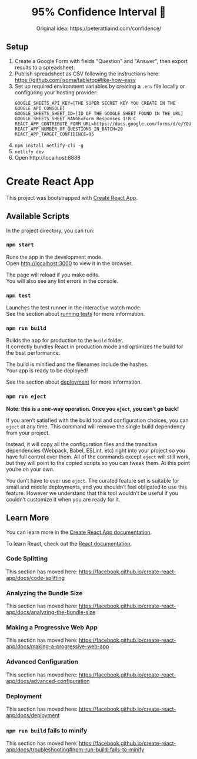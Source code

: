 <h1 align="center">
  95% Confidence Interval 🎯
</h1>

<p align="center">
  Original idea: https://peterattiamd.com/confidence/
</p>

## Setup
1. Create a Google Form with fields "Question" and "Answer", then export results to a spreadsheet.
2. Publish spreadsheet as CSV following the instructions here: https://github.com/jsoma/tabletop#like-how-easy
3. Set up required environment variables by creating a `.env` file locally or configuring your hosting provider:
    ```
    GOOGLE_SHEETS_API_KEY=[THE SUPER SECRET KEY YOU CREATE IN THE GOOGLE API CONSOLE]
    GOOGLE_SHEETS_SHEET_ID=[ID OF THE GOOGLE SHEET FOUND IN THE URL]
    GOOGLE_SHEETS_SHEET_RANGE=Form Responses 1!B:C
    REACT_APP_CONTRIBUTE_FORM_URL=https://docs.google.com/forms/d/e/YOUR_FORM_URL_HERE/viewform
    REACT_APP_NUMBER_OF_QUESTIONS_IN_BATCH=20
    REACT_APP_TARGET_CONFIDENCE=95
    ```
4. `npm install netlify-cli -g`
5. `netlify dev`
6. Open http://localhost:8888

# Create React App
This project was bootstrapped with [Create React App](https://github.com/facebook/create-react-app).

## Available Scripts

In the project directory, you can run:

### `npm start`

Runs the app in the development mode.<br />
Open [http://localhost:3000](http://localhost:3000) to view it in the browser.

The page will reload if you make edits.<br />
You will also see any lint errors in the console.

### `npm test`

Launches the test runner in the interactive watch mode.<br />
See the section about [running tests](https://facebook.github.io/create-react-app/docs/running-tests) for more information.

### `npm run build`

Builds the app for production to the `build` folder.<br />
It correctly bundles React in production mode and optimizes the build for the best performance.

The build is minified and the filenames include the hashes.<br />
Your app is ready to be deployed!

See the section about [deployment](https://facebook.github.io/create-react-app/docs/deployment) for more information.

### `npm run eject`

**Note: this is a one-way operation. Once you `eject`, you can’t go back!**

If you aren’t satisfied with the build tool and configuration choices, you can `eject` at any time. This command will remove the single build dependency from your project.

Instead, it will copy all the configuration files and the transitive dependencies (Webpack, Babel, ESLint, etc) right into your project so you have full control over them. All of the commands except `eject` will still work, but they will point to the copied scripts so you can tweak them. At this point you’re on your own.

You don’t have to ever use `eject`. The curated feature set is suitable for small and middle deployments, and you shouldn’t feel obligated to use this feature. However we understand that this tool wouldn’t be useful if you couldn’t customize it when you are ready for it.

## Learn More

You can learn more in the [Create React App documentation](https://facebook.github.io/create-react-app/docs/getting-started).

To learn React, check out the [React documentation](https://reactjs.org/).

### Code Splitting

This section has moved here: https://facebook.github.io/create-react-app/docs/code-splitting

### Analyzing the Bundle Size

This section has moved here: https://facebook.github.io/create-react-app/docs/analyzing-the-bundle-size

### Making a Progressive Web App

This section has moved here: https://facebook.github.io/create-react-app/docs/making-a-progressive-web-app

### Advanced Configuration

This section has moved here: https://facebook.github.io/create-react-app/docs/advanced-configuration

### Deployment

This section has moved here: https://facebook.github.io/create-react-app/docs/deployment

### `npm run build` fails to minify

This section has moved here: https://facebook.github.io/create-react-app/docs/troubleshooting#npm-run-build-fails-to-minify
